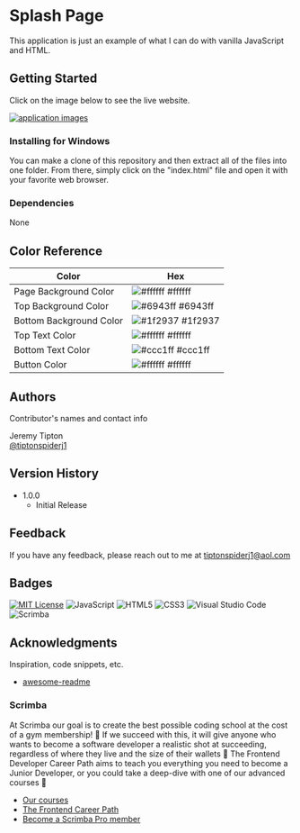 # Splash Page
This application is just an example of what I can do with vanilla JavaScript and HTML.

## Getting Started

Click on the image below to see the live website.

[![application images](https://github.com/tiptonspiderj/splashPage/blob/main/images/Screenshot.png)](https://tiptonspiderj1-splashpage.netlify.app/)

### Installing for Windows

You can make a clone of this repository and then extract all of the files into one folder.  From there, simply click on the "index.html" file and open it with your favorite web browser. 

### Dependencies

None

## Color Reference

| Color             | Hex                                                                |
| ----------------- | ------------------------------------------------------------------ |
| Page Background Color | ![#ffffff](https://imageplaceholder.net/10x10/ffffff?text=) #ffffff |
| Top Background Color | ![#6943ff](https://imageplaceholder.net/10x10/6943ff?text=) #6943ff |
| Bottom Background Color | ![#1f2937](https://imageplaceholder.net/10x10/1f2937?text=) #1f2937 |
| Top Text Color | ![#ffffff](https://imageplaceholder.net/10x10/ffffff?text=) #ffffff |
| Bottom Text Color | ![#ccc1ff](https://imageplaceholder.net/10x10/ccc1ff?text=) #ccc1ff |
| Button Color | ![#ffffff](https://imageplaceholder.net/10x10/ffffff?text=) #ffffff |


## Authors

Contributor's names and contact info

Jeremy Tipton  
[@tiptonspiderj1](https://tiptonspiderj1.com)

## Version History

* 1.0.0
    * Initial Release

## Feedback

If you have any feedback, please reach out to me at <tiptonspiderj1@aol.com>

## Badges

[![MIT License](https://img.shields.io/badge/License-MIT-green.svg)](https://choosealicense.com/licenses/mit/)
![JavaScript](https://img.shields.io/badge/javascript-%23323330.svg?style=for-the-badge&logo=javascript&logoColor=%23F7DF1E)
![HTML5](https://img.shields.io/badge/html5-%23E34F26.svg?style=for-the-badge&logo=html5&logoColor=white)
![CSS3](https://img.shields.io/badge/css3-%231572B6.svg?style=for-the-badge&logo=css3&logoColor=white)
![Visual Studio Code](https://img.shields.io/badge/Visual%20Studio%20Code-0078d7.svg?style=for-the-badge&logo=visual-studio-code&logoColor=white)
![Scrimba](https://img.shields.io/badge/scrimba-2B283A?style=for-the-badge&logo=scrimba&logoColor=white)

## Acknowledgments

Inspiration, code snippets, etc.
* [awesome-readme](https://github.com/matiassingers/awesome-readme)

### Scrimba

At Scrimba our goal is to create the best possible coding school at the cost of a gym membership! 💜
If we succeed with this, it will give anyone who wants to become a software developer a realistic shot at succeeding, regardless of where they live and the size of their wallets 🎉
The Frontend Developer Career Path aims to teach you everything you need to become a Junior Developer, or you could take a deep-dive with one of our advanced courses 🚀

- [Our courses](https://scrimba.com/allcourses)
- [The Frontend Career Path](https://scrimba.com/learn/frontend)
- [Become a Scrimba Pro member](https://scrimba.com/pricing)
